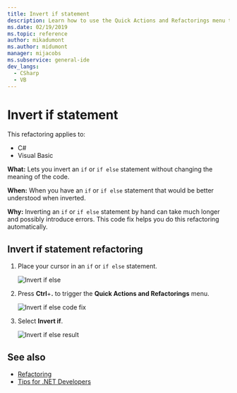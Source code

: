 ```yaml
---
title: Invert if statement
description: Learn how to use the Quick Actions and Refactorings menu to invert an if or if else statement without changing the meaning of the code.
ms.date: 02/19/2019
ms.topic: reference
author: mikadumont
ms.author: midumont 
manager: mijacobs
ms.subservice: general-ide
dev_langs:
  - CSharp
  - VB
---
```

# Invert if statement

This refactoring applies to:

- C#
- Visual Basic

**What:** Lets you invert an `if` or `if else` statement without changing the meaning of the code.

**When:** When you have an `if` or `if else` statement that would be better understood when inverted.

**Why:** Inverting an `if` or `if else` statement by hand can take much longer and possibly introduce errors. This code fix helps you do this refactoring automatically.

## Invert if statement refactoring

1. Place your cursor in an `if` or `if else` statement.

    ![Invert if else](media/invert-if.png)

2. Press **Ctrl**+**.** to trigger the **Quick Actions and Refactorings** menu.

    ![Invert if else code fix](media/invert-if-codefix.png)

3. Select **Invert if**.

    ![Invert if else result](media/invert-if-codefix-result.png)

## See also

- [Refactoring](../refactoring-in-visual-studio.md)
- [Tips for .NET Developers](../csharp-developer-productivity.md)
